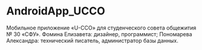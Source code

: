 # AndroidApp_UCCO
Мобильное приложение «U-ССО»  для студенческого совета общежития № 30 «СФУ». Фомина Елизавета: дизайнер, программист; Пономарева Александра: технический писатель, администратор базы данных.
